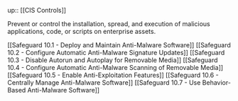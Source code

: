 up:: [[CIS Controls]]

Prevent or control the installation, spread, and execution of malicious applications, code, or scripts on enterprise assets.

[[Safeguard 10.1 - Deploy and Maintain Anti-Malware Software]]
[[Safeguard 10.2 - Configure Automatic Anti-Malware Signature Updates]]
[[Safeguard 10.3 - Disable Autorun and Autoplay for Removable Media]]
[[Safeguard 10.4 - Configure Automatic Anti-Malware Scanning of Removable Media]]
[[Safeguard 10.5 - Enable Anti-Exploitation Features]]
[[Safeguard 10.6 - Centrally Manage Anti-Malware Software]]
[[Safeguard 10.7 - Use Behavior-Based Anti-Malware Software]]
